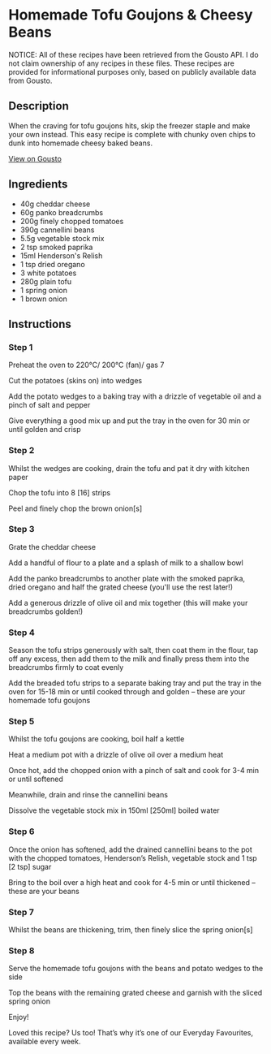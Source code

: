 # Homemade Tofu Goujons & Cheesy Beans

NOTICE: All of these recipes have been retrieved from the Gousto API. I do not claim ownership of any recipes in these files. These recipes are provided for informational purposes only, based on publicly available data from Gousto.

## Description

When the craving for tofu goujons hits, skip the freezer staple and make your own instead. This easy recipe is complete with chunky oven chips to dunk into homemade cheesy baked beans.

[View on Gousto](https://www.gousto.co.uk/recipes/cookbook/homemade-tofu-goujons-cheesy-beans)

## Ingredients

- 40g cheddar cheese
- 60g panko breadcrumbs
- 200g finely chopped tomatoes
- 390g cannellini beans
- 5.5g vegetable stock mix
- 2 tsp smoked paprika
- 15ml Henderson's Relish
- 1 tsp dried oregano
- 3 white potatoes
- 280g plain tofu
- 1 spring onion
- 1 brown onion

## Instructions


### Step 1

Preheat the oven to 220°C/ 200°C (fan)/ gas 7

Cut the potatoes (skins on) into wedges

Add the potato wedges to a baking tray with a drizzle of vegetable oil and a pinch of salt and pepper

Give everything a good mix up and put the tray in the oven for 30 min or until golden and crisp


### Step 2

Whilst the wedges are cooking, drain the tofu and pat it dry with kitchen paper

Chop the tofu into 8 <span class="text-danger">[16]</span> strips

Peel and finely chop the brown onion<span class="text-danger">[s]</span>


### Step 3

Grate the cheddar cheese

Add a handful of flour to a plate and a splash of milk to a shallow bowl

Add the panko breadcrumbs to another plate with the smoked paprika, dried oregano and half the grated cheese (you'll use the rest later!)

Add a generous drizzle of olive oil and mix together (this will make your breadcrumbs golden!)


### Step 4

Season the tofu strips generously with salt, then coat them in the flour, tap off any excess, then add them to the milk and finally press them into the breadcrumbs firmly to coat evenly

Add the breaded tofu strips to a separate baking tray and put the tray in the oven for 15-18 min or until cooked through and golden – these are your homemade tofu goujons


### Step 5

Whilst the tofu goujons are cooking, boil half a kettle

Heat a medium pot with a drizzle of olive oil over a medium heat

Once hot, add the chopped onion with a pinch of salt and cook for 3-4 min or until softened

Meanwhile, drain and rinse the cannellini beans

Dissolve the vegetable stock mix in 150ml <span class="text-danger">[250ml]</span> boiled water


### Step 6

Once the onion has softened, add the drained cannellini beans to the pot with the chopped tomatoes, Henderson’s Relish, vegetable stock and 1 tsp <span class="text-danger">[2 tsp]</span> sugar

Bring to the boil over a high heat and cook for 4-5 min or until thickened – these are your beans


### Step 7

Whilst the beans are thickening, trim, then finely slice the spring onion<span class="text-danger">[s]</span>

### Step 8

Serve the homemade tofu goujons with the beans and potato wedges to the side

Top the beans with the remaining grated cheese and garnish with the sliced spring onion

Enjoy!

<span class="text-danger">Loved this recipe? Us too! That’s why it’s one of our Everyday Favourites, available every week.</span>

